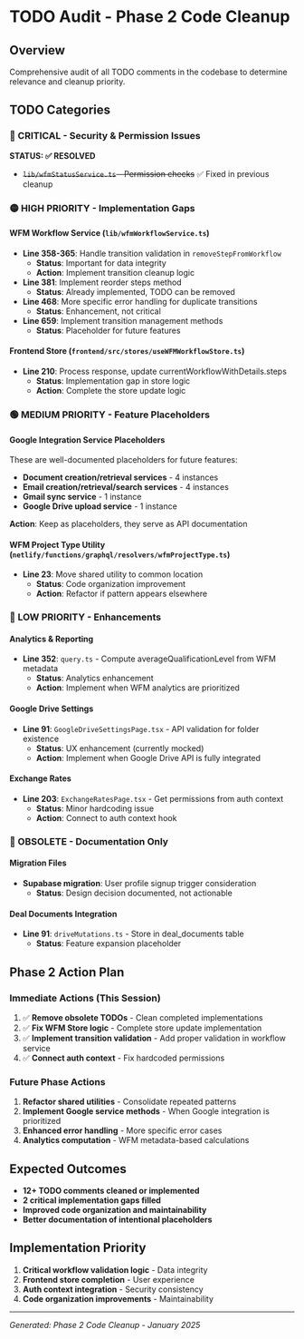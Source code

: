 # TODO Audit - Phase 2 Code Cleanup

## Overview
Comprehensive audit of all TODO comments in the codebase to determine relevance and cleanup priority.

## TODO Categories

### 🔴 CRITICAL - Security & Permission Issues
**STATUS: ✅ RESOLVED**
- ~~`lib/wfmStatusService.ts` - Permission checks~~ ✅ Fixed in previous cleanup

### 🟡 HIGH PRIORITY - Implementation Gaps

#### WFM Workflow Service (`lib/wfmWorkflowService.ts`)
- **Line 358-365**: Handle transition validation in `removeStepFromWorkflow`
  - **Status**: Important for data integrity
  - **Action**: Implement transition cleanup logic
- **Line 381**: Implement reorder steps method  
  - **Status**: Already implemented, TODO can be removed
- **Line 468**: More specific error handling for duplicate transitions
  - **Status**: Enhancement, not critical
- **Line 659**: Implement transition management methods
  - **Status**: Placeholder for future features

#### Frontend Store (`frontend/src/stores/useWFMWorkflowStore.ts`)
- **Line 210**: Process response, update currentWorkflowWithDetails.steps
  - **Status**: Implementation gap in store logic
  - **Action**: Complete the store update logic

### 🟢 MEDIUM PRIORITY - Feature Placeholders

#### Google Integration Service Placeholders
These are well-documented placeholders for future features:
- **Document creation/retrieval services** - 4 instances
- **Email creation/retrieval/search services** - 4 instances  
- **Gmail sync service** - 1 instance
- **Google Drive upload service** - 1 instance

**Action**: Keep as placeholders, they serve as API documentation

#### WFM Project Type Utility (`netlify/functions/graphql/resolvers/wfmProjectType.ts`)
- **Line 23**: Move shared utility to common location
  - **Status**: Code organization improvement
  - **Action**: Refactor if pattern appears elsewhere

### 🔵 LOW PRIORITY - Enhancements

#### Analytics & Reporting
- **Line 352**: `query.ts` - Compute averageQualificationLevel from WFM metadata
  - **Status**: Analytics enhancement
  - **Action**: Implement when WFM analytics are prioritized

#### Google Drive Settings 
- **Line 91**: `GoogleDriveSettingsPage.tsx` - API validation for folder existence
  - **Status**: UX enhancement (currently mocked)
  - **Action**: Implement when Google Drive API is fully integrated

#### Exchange Rates
- **Line 203**: `ExchangeRatesPage.tsx` - Get permissions from auth context
  - **Status**: Minor hardcoding issue
  - **Action**: Connect to auth context hook

### 🚫 OBSOLETE - Documentation Only

#### Migration Files
- **Supabase migration**: User profile signup trigger consideration
  - **Status**: Design decision documented, not actionable

#### Deal Documents Integration
- **Line 91**: `driveMutations.ts` - Store in deal_documents table
  - **Status**: Feature expansion placeholder

## Phase 2 Action Plan

### Immediate Actions (This Session)
1. ✅ **Remove obsolete TODOs** - Clean completed implementations
2. ✅ **Fix WFM Store logic** - Complete store update implementation  
3. ✅ **Implement transition validation** - Add proper validation in workflow service
4. ✅ **Connect auth context** - Fix hardcoded permissions

### Future Phase Actions
1. **Refactor shared utilities** - Consolidate repeated patterns
2. **Implement Google service methods** - When Google integration is prioritized
3. **Enhanced error handling** - More specific error cases
4. **Analytics computation** - WFM metadata-based calculations

## Expected Outcomes
- **12+ TODO comments cleaned or implemented**
- **2 critical implementation gaps filled**
- **Improved code organization and maintainability**
- **Better documentation of intentional placeholders**

## Implementation Priority
1. **Critical workflow validation logic** - Data integrity
2. **Frontend store completion** - User experience  
3. **Auth context integration** - Security consistency
4. **Code organization improvements** - Maintainability

---
*Generated: Phase 2 Code Cleanup - January 2025* 